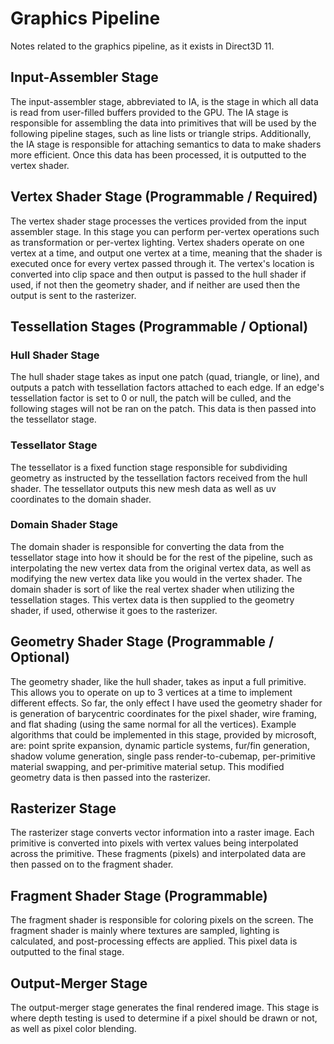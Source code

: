 # Graphics Pipeline

Notes related to the graphics pipeline, as it exists in Direct3D 11.

## Input-Assembler Stage

The input-assembler stage, abbreviated to IA, is the stage in which all data is read from user-filled buffers provided to the GPU. The IA stage is responsible for assembling the data into primitives that will be used by the following pipeline stages, such as line lists or triangle strips. Additionally, the IA stage is responsible for attaching semantics to data to make shaders more efficient. Once this data has been processed, it is outputted to the vertex shader.

## Vertex Shader Stage (Programmable / Required)

The vertex shader stage processes the vertices provided from the input assembler stage. In this stage you can perform per-vertex operations such as transformation or per-vertex lighting. Vertex shaders operate on one vertex at a time, and output one vertex at a time, meaning that the shader is executed once for every vertex passed through it. The vertex's location is converted into clip space and then output is passed to the hull shader if used, if not then the geometry shader, and if neither are used then the output is sent to the rasterizer.

## Tessellation Stages (Programmable / Optional)

### Hull Shader Stage

The hull shader stage takes as input one patch (quad, triangle, or line), and outputs a patch with tessellation factors attached to each edge. If an edge's tessellation factor is set to 0 or null, the patch will be culled, and the following stages will not be ran on the patch. This data is then passed into the tessellator stage.

### Tessellator Stage

The tessellator is a fixed function stage responsible for subdividing geometry as instructed by the tessellation factors received from the hull shader. The tessellator outputs this new mesh data as well as uv coordinates to the domain shader.

### Domain Shader Stage

The domain shader is responsible for converting the data from the tessellator stage into how it should be for the rest of the pipeline, such as interpolating the new vertex data from the original vertex data, as well as modifying the new vertex data like you would in the vertex shader. The domain shader is sort of like the real vertex shader when utilizing the tessellation stages. This vertex data is then supplied to the geometry shader, if used, otherwise it goes to the rasterizer.

## Geometry Shader Stage (Programmable / Optional)

The geometry shader, like the hull shader, takes as input a full primitive. This allows you to operate on up to 3 vertices at a time to implement different effects. So far, the only effect I have used the geometry shader for is generation of barycentric coordinates for the pixel shader, wire framing, and flat shading (using the same normal for all the vertices). Example algorithms that could be implemented in this stage, provided by microsoft, are: point sprite expansion, dynamic particle systems, fur/fin generation, shadow volume generation, single pass render-to-cubemap, per-primitive material swapping, and per-primitive material setup. This modified geometry data is then passed into the rasterizer.

## Rasterizer Stage

The rasterizer stage converts vector information into a raster image. Each primitive is converted into pixels with vertex values being interpolated across the primitive. These fragments (pixels) and interpolated data are then passed on to the fragment shader.

## Fragment Shader Stage (Programmable)

The fragment shader is responsible for coloring pixels on the screen. The fragment shader is mainly where textures are sampled, lighting is calculated, and post-processing effects are applied. This pixel data is outputted to the final stage.

## Output-Merger Stage

The output-merger stage generates the final rendered image. This stage is where depth testing is used to determine if a pixel should be drawn or not, as well as pixel color blending.